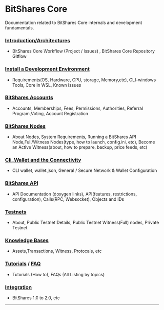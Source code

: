 # BitShares Core
Documentation related to BitShares Core internals and development fundamentals.

### [Introduction/Architectures](/core/intro/README.md#introduction--architectures)
- BitShares Core Workflow (Project / Issues) , BitShares Core Repository Gitflow
   
### [Install a Development Environment](/core/installation/README.md#install-a-development-environment)
- Requirements(OS, Hardware, CPU, storage, Memory,etc), CLI-windows Tools, Core in WSL, Known issues
 
### [BitShares Accounts](/core/accounts/README.md#accounts)
- Accounts, Memberships, Fees, Permissions, Authorities, Referral Program,Voting, Account Registration  

### [BitShares Nodes](/core/nodes_full_witness/README.md#bitshares-nodes-and-p2p-network)
- About Nodes, System Requirements, Running a BitShares API Node,Full/Witness Nodes(type, how to launch, config.ini, etc), Become an Active Witness(about, how to prepare, backup, price feeds, etc)

### [Cli_Wallet and the Connectivity](/core/wallet/README.md#cli_wallet-and-the-connectivity)
- CLI wallet, wallet.json, General / Secure Network & Wallet Configuration

### [BitShares API](/core/api/README.md#bitshares-api) 
- API Documentation (doxygen links), API(features, restrictions, configuration), Calls(RPC, Websocket), Objects and IDs

### [Testnets](/core/testnets/README.md#testnets)
- About, Public Testnet Details, Public Testnet Witness(Full) nodes, Private Testnet

### [Knowledge Bases](/core/knowledge_base#knowledge-base)
- Assets,Transactions, Witness, Protocals, etc

### [Tutorials](/core/tutorials#tutorials) / [FAQ](/core/tutorials/FAQ.md#frequently-asked-questions---list-all)
- Tutorials (How to), FAQs (All Listing by topics)
  
### [Integration](/core/integration/README.md#integration)
- BitShares 1.0 to 2.0, etc 

 
 
 ***
 
